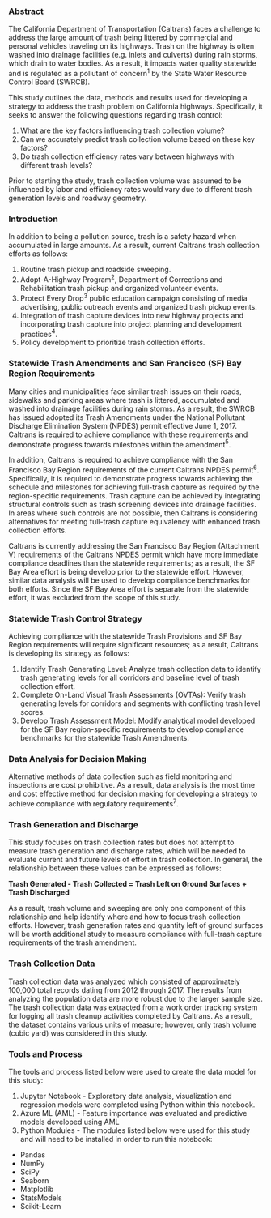 ### Abstract

The California Department of Transportation (Caltrans) faces a challenge to address the large amount of trash being littered by commercial and personal vehicles traveling on its highways. Trash on the highway is often washed into drainage facilities (e.g. inlets and culverts) during rain storms, which drain to water bodies. As a result, it impacts water quality statewide and is regulated as a pollutant of concern$^{1}$ by the State Water Resource Control Board (SWRCB).

This study outlines the data, methods and results used for developing a strategy to address the trash problem on California highways. Specifically, it seeks to answer the following questions regarding trash control:

1. What are the key factors influencing trash collection volume?
2. Can we accurately predict trash collection volume based on these key factors?
3. Do trash collection efficiency rates vary between highways with different trash levels?

Prior to starting the study, trash collection volume was assumed to be influenced by labor and efficiency rates would vary due to different trash generation levels and roadway geometry.

### Introduction

In addition to being a pollution source, trash is a safety hazard when accumulated in large amounts. As a result, current Caltrans trash collection efforts as follows:

1. Routine trash pickup and roadside sweeping.
2. Adopt-A-Highway Program$^{2}$, Department of Corrections and Rehabilitation trash pickup and organized volunteer events.
3. Protect Every Drop$^{3}$ public education campaign consisting of media advertising, public outreach events and organized trash pickup events.
4. Integration of trash capture devices into new highway projects and incorporating trash capture into project planning and development practices$^{4}$.
5. Policy development to prioritize trash collection efforts.

### Statewide Trash Amendments and San Francisco (SF) Bay Region Requirements

Many cities and municipalities face similar trash issues on their roads, sidewalks and parking areas where trash is littered, accumulated and washed into drainage facilities during rain storms. As a result, the SWRCB has issued adopted its Trash Amendments under the National Pollutant Discharge Elimination System (NPDES) permit effective June 1, 2017. Caltrans is required to achieve compliance with these requirements and demonstrate progress towards milestones within the amendment$^{5}$.

In addition, Caltrans is required to achieve compliance with the San Francisco Bay Region requirements of the current Caltrans NPDES permit$^{6}$. Specifically, it is required to demonstrate progress towards achieving the schedule and milestones for achieving full-trash capture as required by the region-specific requirements. Trash capture can be achieved by integrating structural controls such as trash screening devices into drainage facilities. In areas where such controls are not possible, then Caltrans is considering alternatives for meeting full-trash capture equivalency with enhanced trash collection efforts.

Caltrans is currently addressing the San Francisco Bay Region (Attachment V) requirements of the Caltrans NPDES permit which have more immediate compliance deadlines than the statewide requirements; as a result, the SF Bay Area effort is being develop prior to the statewide effort. However, similar data analysis will be used to develop compliance benchmarks for both efforts. Since the SF Bay Area effort is separate from the statewide effort, it was excluded from the scope of this study.

### Statewide Trash Control Strategy

Achieving compliance with the statewide Trash Provisions and SF Bay Region requirements will require significant resources; as a result, Caltrans is developing its strategy as follows:

1. Identify Trash Generating Level: Analyze trash collection data to identify trash generating levels for all corridors and baseline level of trash collection effort.
2. Complete On-Land Visual Trash Assessments (OVTAs): Verify trash generating levels for corridors and segments with conflicting trash level scores.
3. Develop Trash Assessment Model: Modify analytical model developed for the SF Bay region-specific requirements to develop compliance benchmarks for the statewide Trash Amendments.

### Data Analysis for Decision Making

Alternative methods of data collection such as field monitoring and inspections are cost prohibitive. As a result, data analysis is the most time and cost effective method for decision making for developing a strategy to achieve compliance with regulatory requirements$^{7}$.

### Trash Generation and Discharge

This study focuses on trash collection rates but does not attempt to measure trash generation and discharge rates, which will be needed to evaluate current and future levels of effort in trash collection. In general, the relationship between these values can be expressed as follows:

**Trash Generated - Trash Collected = Trash Left on Ground Surfaces + Trash Discharged**

As a result, trash volume and sweeping are only one component of this relationship and help identify where and how to focus trash collection efforts. However, trash generation rates and quantity left of ground surfaces will be worth additional study to measure compliance with full-trash capture requirements of the trash amendment.

### Trash Collection Data

Trash collection data was analyzed which consisted of approximately 100,000 total records dating from 2012 through 2017. The results from analyzing the population data are more robust due to the larger sample size. The trash collection data was extracted from a work order tracking system for logging all trash cleanup activities completed by Caltrans. As a result, the dataset contains various units of measure; however, only trash volume (cubic yard) was considered in this study.

### Tools and Process

The tools and process listed below were used to create the data model for this study:

1. Jupyter Notebook - Exploratory data analysis, visualization and regression models were completed using Python within this notebook.
2. Azure ML (AML) - Feature importance was evaluated and predictive models developed using AML
3. Python Modules - The modules listed below were used for this study and will need to be installed in order to run this notebook:

  * Pandas
  * NumPy
  * SciPy
  * Seaborn
  * Matplotlib
  * StatsModels
  * Scikit-Learn

